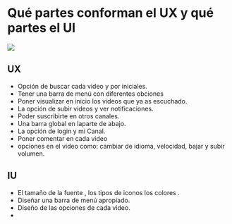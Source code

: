 # Qué partes conforman el UX y qué partes el UI

<img src="img/yuotube.PNG">

## UX
*  Opción de buscar cada video y por iniciales.
*  Tener una barra de menú con diferentes  obciones
*  Poner visualizar en inicio los videos que ya as escuchado.
*  La opción de subir videos y ver notificaciones.
*  Poder suscribirte en otros canales.
*  Una barra global en laparte de abajo.
*  La opción de login y mi Canal.
*  Poner comentar en cada video
*  opciones en el video como: cambiar de idioma, velocidad, bajar y subir volumen.

## IU
*  El tamaño de la fuente , los tipos de iconos los colores .
*  Diseñar una barra de menú apropiado.
*  Diseño de las opciones de cada video.
*  
